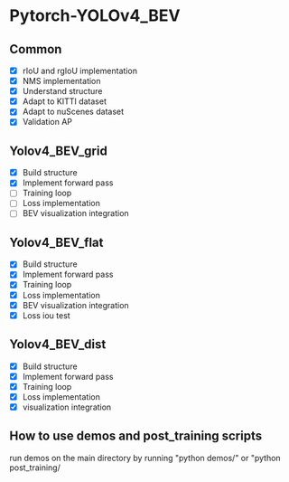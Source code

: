 # Pytorch-YOLOv4_BEV

## Common
- [x] rIoU and rgIoU implementation
- [x] NMS implementation
- [x] Understand structure
- [x] Adapt to KITTI dataset
- [x] Adapt to nuScenes dataset
- [x] Validation AP

## Yolov4_BEV_grid
- [x] Build structure
- [X] Implement forward pass
- [ ] Training loop
- [ ] Loss implementation
- [ ] BEV visualization integration

## Yolov4_BEV_flat
- [x] Build structure
- [x] Implement forward pass
- [x] Training loop
- [x] Loss implementation
- [x] BEV visualization integration
- [x] Loss iou test  

## Yolov4_BEV_dist
- [x] Build structure
- [x] Implement forward pass
- [x] Training loop
- [x] Loss implementation
- [x] visualization integration

## How to use demos and post_training scripts
run demos on the main directory by running "python demos/<demo name>" or "python post_training/<script name>
